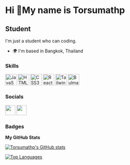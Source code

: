 Hi 🐐My name is Torsumathp
===========================

Student
-------

I'm just a student who can coding.

* 🌍  I'm based in Bangkok, Thailand
### Skills


<p align="left">
<a href="https://developer.mozilla.org/en-US/docs/Web/JavaScript" target="_blank" rel="noreferrer"><img src="https://raw.githubusercontent.com/danielcranney/readme-generator/main/public/icons/skills/javascript-colored.svg" width="36" height="36" alt="JavaScript" /></a>
<a href="https://developer.mozilla.org/en-US/docs/Glossary/HTML5" target="_blank" rel="noreferrer"><img src="https://raw.githubusercontent.com/danielcranney/readme-generator/main/public/icons/skills/html5-colored.svg" width="36" height="36" alt="HTML5" /></a>
<a href="https://www.w3.org/TR/CSS/#css" target="_blank" rel="noreferrer"><img src="https://raw.githubusercontent.com/danielcranney/readme-generator/main/public/icons/skills/css3-colored.svg" width="36" height="36" alt="CSS3" /></a>
<a href="https://react.dev/" target="_blank" rel="noreferrer"><img src="https://www.svgrepo.com/show/374032/reactjs.svg" width="36" height="36" alt="ReactJS" /></a>
<a href="https://tailwindcss.com/" target="_blank" rel="noreferrer"><img src="https://www.svgrepo.com/show/354431/tailwindcss-icon.svg" width="36" height="36" alt="TailwindCSS" /></a>
<a href="https://bulma.io/" target="_blank" rel="noreferrer"><img src="https://www.svgrepo.com/show/353527/bulma.svg" width="36" height="36" alt="Bulma" /></a>
</p>


### Socials

<p align="left"> <a href="https://discord.com/users/ailomoui" target="_blank" rel="noreferrer"><img src="https://raw.githubusercontent.com/danielcranney/readme-generator/main/public/icons/socials/discord.svg" width="32" height="32" /></a> <a href="https://www.github.com/Torsumathp" target="_blank" rel="noreferrer"><img src="https://raw.githubusercontent.com/danielcranney/readme-generator/main/public/icons/socials/github-dark.svg" width="32" height="32" /></a></p>

### Badges

<b>My GitHub Stats</b>

<a href="http://www.github.com/Torsumathp"><img src="https://github-readme-stats.vercel.app/api?username=Torsumathp&show_icons=true&hide=&count_private=true&title_color=f97316&text_color=0891b2&icon_color=22c55e&bg_color=000000&hide_border=true&show_icons=true" alt="Torsumathp's GitHub stats" /></a>

<a href="https://github.com/Torsumathp" align="left"><img src="https://github-readme-stats.vercel.app/api/top-langs/?username=Torsumathp&langs_count=10&title_color=f97316&text_color=0891b2&icon_color=22c55e&bg_color=000000&hide_border=true&locale=en&custom_title=Top%20%Languages" alt="Top Languages" /></a>
